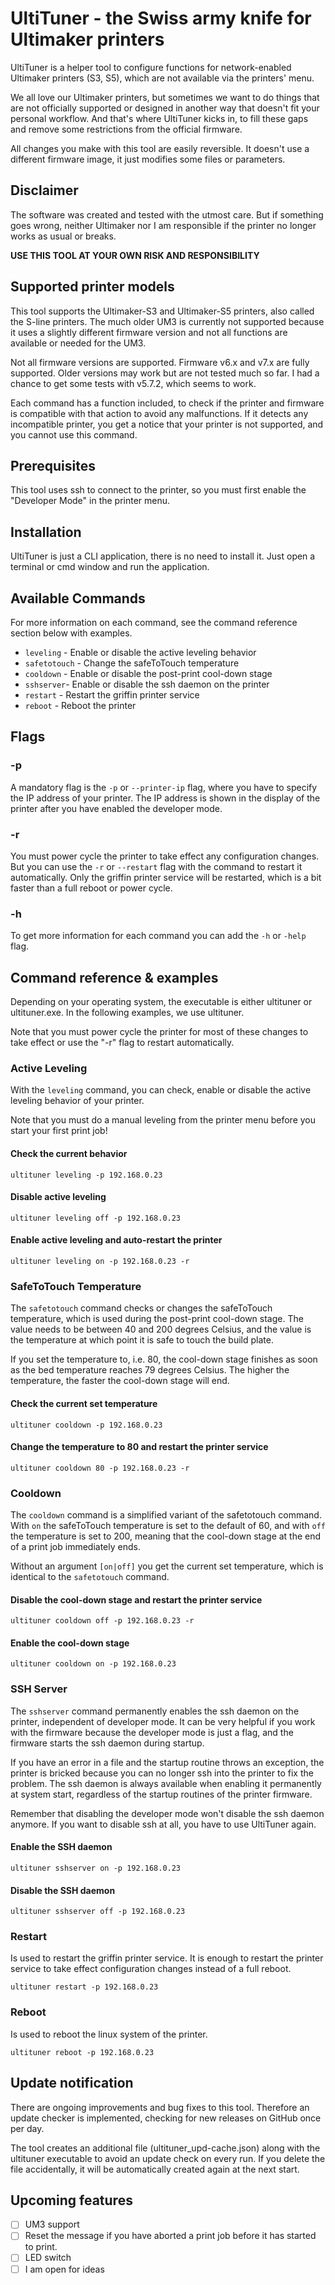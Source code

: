 # UltiTuner - the Swiss army knife for Ultimaker printers
UltiTuner is a helper tool to configure functions for network-enabled Ultimaker printers (S3, S5), which are not available via the printers' menu.

We all love our Ultimaker printers, but sometimes we want to do things that are not officially supported or designed in another way that doesn't fit your personal workflow. And that's where UltiTuner kicks in, to fill these gaps and remove some restrictions from the official firmware.

All changes you make with this tool are easily reversible. It doesn't use a different firmware image, it just modifies some files or parameters.

## Disclaimer
The software was created and tested with the utmost care. But if something goes wrong, neither Ultimaker nor I am responsible if the printer no longer works as usual or breaks.

**USE THIS TOOL AT YOUR OWN RISK AND RESPONSIBILITY**

## Supported printer models
This tool supports the Ultimaker-S3 and Ultimaker-S5 printers, also called the S-line printers. The much older UM3 is currently not supported because it uses a slightly different firmware version and not all functions are available or needed for the UM3. 

Not all firmware versions are supported. Firmware v6.x and v7.x are fully supported. Older versions may work but are not tested much so far. I had a chance to get some tests with v5.7.2, which seems to work.

Each command has a function included, to check if the printer and firmware is compatible with that action to avoid any malfunctions. If it detects any incompatible printer, you get a notice that your printer is not supported, and you cannot use this command.

## Prerequisites
This tool uses ssh to connect to the printer, so you must first enable the "Developer Mode" in the printer menu.

## Installation
UltiTuner is just a CLI application, there is no need to install it. Just open a terminal or cmd window and run the application.

## Available Commands
For more information on each command, see the command reference section below with examples.

- `leveling` - Enable or disable the active leveling behavior
- `safetotouch` - Change the safeToTouch temperature
- `cooldown` - Enable or disable the post-print cool-down stage
- `sshserver`- Enable or disable the ssh daemon on the printer
- `restart` - Restart the griffin printer service
- `reboot` - Reboot the printer

## Flags
### -p
A mandatory flag is the `-p` or `--printer-ip` flag, where you have to specify the IP address of your printer.
The IP address is shown in the display of the printer after you have enabled the developer mode.

### -r
You must power cycle the printer to take effect any configuration changes.
But you can use the `-r` or `--restart` flag with the command to restart it automatically. Only the griffin printer service will be restarted, which is a bit faster than a full reboot or power cycle.

### -h
To get more information for each command you can add the `-h` or `-help` flag.

## Command reference & examples
Depending on your operating system, the executable is either ultituner or ultituner.exe. In the following examples, we use ultituner.

Note that you must power cycle the printer for most of these changes to take effect or use the "-r" flag to restart automatically.

### Active Leveling
With the `leveling` command, you can check, enable or disable the active leveling behavior of your printer.

Note that you must do a manual leveling from the printer menu before you start your first print job!

#### Check the current behavior
`ultituner leveling -p 192.168.0.23`

#### Disable active leveling 
`ultituner leveling off -p 192.168.0.23`

#### Enable active leveling and auto-restart the printer
`ultituner leveling on -p 192.168.0.23 -r`


### SafeToTouch Temperature
The `safetotouch` command checks or changes the safeToTouch temperature, which is used during the post-print cool-down stage. The value needs to be between 40 and 200 degrees Celsius, and the value is the temperature at which point it is safe to touch the build plate.

If you set the temperature to, i.e. 80, the cool-down stage finishes as soon as the bed temperature reaches 79 degrees Celsius. The higher the temperature, the faster the cool-down stage will end.

#### Check the current set temperature
`ultituner cooldown -p 192.168.0.23`

#### Change the temperature to 80 and restart the printer service
`ultituner cooldown 80 -p 192.168.0.23 -r`


### Cooldown 
The `cooldown` command is a simplified variant of the safetotouch command.
With `on` the safeToTouch temperature is set to the default of 60, and with `off` the temperature is set to 200, meaning that the cool-down stage at the end of a print job immediately ends.

Without an argument `[on|off]` you get the current set temperature, which is identical to the `safetotouch` command.

#### Disable the cool-down stage and restart the printer service
`ultituner cooldown off -p 192.168.0.23 -r`

#### Enable the cool-down stage
`ultituner cooldown on -p 192.168.0.23`


### SSH Server
The `sshserver` command permanently enables the ssh daemon on the printer, independent of developer mode. It can be very helpful if you work with the firmware because the developer mode is just a flag, and the firmware starts the ssh daemon during startup.

If you have an error in a file and the startup routine throws an exception, the printer is bricked because you can no longer ssh into the printer to fix the problem. The ssh daemon is always available when enabling it permanently at system start, regardless of the startup routines of the printer firmware.

Remember that disabling the developer mode won't disable the ssh daemon anymore. If you want to disable ssh at all, you have to use UltiTuner again.

#### Enable the SSH daemon
`ultituner sshserver on -p 192.168.0.23`

#### Disable the SSH daemon
`ultituner sshserver off -p 192.168.0.23`


### Restart
Is used to restart the griffin printer service. It is enough to restart the printer service to take effect configuration changes instead of a full reboot.

`ultituner restart -p 192.168.0.23`


### Reboot
Is used to reboot the linux system of the printer.

`ultituner reboot -p 192.168.0.23`


## Update notification
There are ongoing improvements and bug fixes to this tool. Therefore an update checker is implemented, checking for new releases on GitHub once per day.

The tool creates an additional file (ultituner_upd-cache.json) along with the ultituner executable to avoid an update check on every run. If you delete the file accidentally, it will be automatically created again at the next start.


## Upcoming features
- [ ] UM3 support
- [ ] Reset the message if you have aborted a print job before it has started to print.
- [ ] LED switch
- [ ] I am open for ideas
